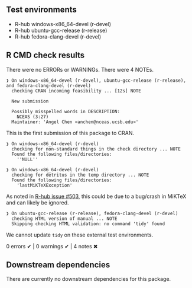 ## Test environments
- R-hub windows-x86_64-devel (r-devel)
- R-hub ubuntu-gcc-release (r-release)
- R-hub fedora-clang-devel (r-devel)

## R CMD check results
There were no ERRORs or WARNINGs. There were 4 NOTEs.

```
❯ On windows-x86_64-devel (r-devel), ubuntu-gcc-release (r-release), and fedora-clang-devel (r-devel)
  checking CRAN incoming feasibility ... [12s] NOTE
  
  New submission
  
  Possibly misspelled words in DESCRIPTION:
    NCEAS (3:27)
  Maintainer: 'Angel Chen <anchen@nceas.ucsb.edu>'
```
This is the first submission of this package to CRAN.

```
❯ On windows-x86_64-devel (r-devel)
  checking for non-standard things in the check directory ... NOTE
  Found the following files/directories:
    ''NULL''
```


```
❯ On windows-x86_64-devel (r-devel)
  checking for detritus in the temp directory ... NOTE
  Found the following files/directories:
    'lastMiKTeXException'
```
As noted in [R-hub issue #503](https://github.com/r-hub/rhub/issues/503), this could be due to a bug/crash in MiKTeX and can likely be ignored.

```
❯ On ubuntu-gcc-release (r-release), fedora-clang-devel (r-devel)
  checking HTML version of manual ... NOTE
  Skipping checking HTML validation: no command 'tidy' found
```
We cannot update `tidy` on these external test environments. 


0 errors ✔ | 0 warnings ✔ | 4 notes ✖


## Downstream dependencies

There are currently no downstream dependencies for this package.